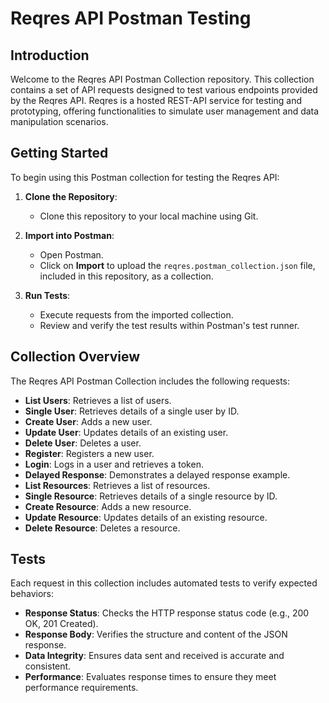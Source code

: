 # Reqres API Postman Testing

## Introduction

Welcome to the Reqres API Postman Collection repository. This collection contains a set of API requests designed to test various endpoints provided by the Reqres API. Reqres is a hosted REST-API service for testing and prototyping, offering functionalities to simulate user management and data manipulation scenarios.

## Getting Started

To begin using this Postman collection for testing the Reqres API:

1. **Clone the Repository**:
   - Clone this repository to your local machine using Git.

2. **Import into Postman**:
   - Open Postman.
   - Click on **Import** to upload the `reqres.postman_collection.json` file, included in this repository, as a collection.

3. **Run Tests**:
   - Execute requests from the imported collection.
   - Review and verify the test results within Postman's test runner.

## Collection Overview

The Reqres API Postman Collection includes the following requests:

- **List Users**: Retrieves a list of users.
- **Single User**: Retrieves details of a single user by ID.
- **Create User**: Adds a new user.
- **Update User**: Updates details of an existing user.
- **Delete User**: Deletes a user.
- **Register**: Registers a new user.
- **Login**: Logs in a user and retrieves a token.
- **Delayed Response**: Demonstrates a delayed response example.
- **List Resources**: Retrieves a list of resources.
- **Single Resource**: Retrieves details of a single resource by ID.
- **Create Resource**: Adds a new resource.
- **Update Resource**: Updates details of an existing resource.
- **Delete Resource**: Deletes a resource.

## Tests

Each request in this collection includes automated tests to verify expected behaviors:

- **Response Status**: Checks the HTTP response status code (e.g., 200 OK, 201 Created).
- **Response Body**: Verifies the structure and content of the JSON response.
- **Data Integrity**: Ensures data sent and received is accurate and consistent.
- **Performance**: Evaluates response times to ensure they meet performance requirements.

